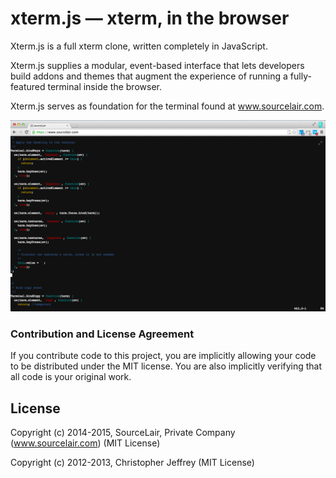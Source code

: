 # xterm.js — xterm, in the browser

Xterm.js is a full xterm clone, written completely in JavaScript.

Xterm.js supplies a modular, event-based interface that lets developers build addons and themes that augment  the experience of running a fully-featured terminal inside the browser.

Xterm.js serves as foundation for the terminal found at www.sourcelair.com.

![xterm.js screenshot](xtermjs.png)

### Contribution and License Agreement

If you contribute code to this project, you are implicitly allowing your code to be distributed under the MIT license. You are also implicitly verifying that all code is your original work.

## License

Copyright (c) 2014-2015, SourceLair, Private Company (www.sourcelair.com) (MIT License)

Copyright (c) 2012-2013, Christopher Jeffrey (MIT License)
